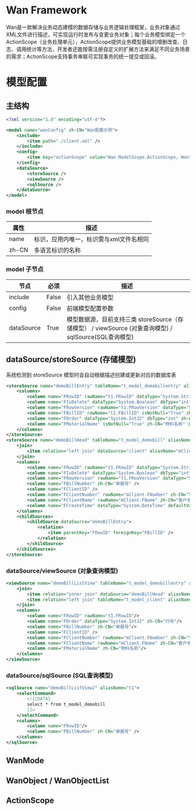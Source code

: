 # Wan Framework
Wan是一款解决业务动态建模的数据存储与业务逻辑处理框架，业务对象通过XML文件进行描述，可实现运行时发布与变更业务对象；每个业务模型绑定一个ActionScope（业务处理单元），ActionScope提供业务模型基础的增删改查、日志、调用统计等方法，开发者还能按需注册自定义的扩展方法来满足不同业务场景的需求；ActionScope支持事务串联可实现事务的统一提交或回滚。



# 模型配置
## 主结构
```xml
<?xml version="1.0" encoding="utf-8"?>

<model name="wanConfig" zh-CN="Wan配置示例">
    <include>
        <item path="./client.xml" />
    </include>
    <config>
        <item key="actionScope" value="Wan.ModelScope.ActionScope, Wan"/>
    </config>
    <dataSource>    
        <storeSource />
        <viewSource />
        <sqlSource />
    </dataSource>
</model>
```

### model 根节点

|  属性  |  描述  | 
| ---- | ---- | 
| name | 标识，应用内唯一，标识需与xml文件名相同 | 
| zh-CN | 多语言标识的名称 | 

### model 子节点

| 节点 | 必须 | 描述 | 
| --- | --- | --- | 
| include | False |  引入其他业务模型 | 
| config | False | 前端模型配置参数 | 
| dataSource | True | 模型数据源，目前支持三类 storeSource（存储模型） / viewSource (对象查询模型) / sqlSource(SQL查询模型) |

## dataSource/storeSource (存储模型)

系统检测到 storeSource 模型时会自动根据描述创建或更新对应的数据库表

```XML
<storeSource name="demoBillEntry" tableName="t_model_demobillentry" aliasName="t1" whereBase="t1.FIsDelete=0" orderBy="t1.FOrder" zh-CN="示例表单表体">
    <columns>
        <column name="FRowID" rawName="t1.FRowID" dataType="System.String" dbType="varchar" length="255" zh-CN="主键" isPrimaryKey="True" defaultValue="{GUID}"/>
        <column name="FIsDelete" dataType="System.Boolean" dbType="int" defaultValue="0"/>
        <column name="FRowVersion" rawName="t1.FRowVersion" dataType="System.Int64" dbType="bigint"/>
        <column name="FBillID" rawName="t1.FBillID" isNotNull="True" zh-CN="表头主键"/>
        <column name="FOrder" dataType="System.Int32" dbType="int" zh-CN="行号" isUnique="True" uniqueGroup="FBillID"/>
        <column name="FMaterialName" isNotNull="True" zh-CN="物料名称" isIndex="True"/>
    </columns>
</storeSource>
<storeSource name="demoBillHead" tableName="t_model_demobill" aliasName="t1" whereBase="t1.FIsDelete=0" orderBy="t1.FCreateTime desc">
    <join>
        <item relation="left join" dataSource="client" aliasName="mClient" condition="t1.FClientID=mClient.FRowID"/>
    </join>
    <columns>
        <column name="FRowID" rawName="t1.FRowID" dataType="System.String" dbType="varchar" length="255" zh-CN="主键" isPrimaryKey="True" defaultValue="{GUID}"/>
        <column name="FIsDelete" dataType="System.Boolean" dbType="int" defaultValue="0"/>
        <column name="FRowVersion" rawName="t1.FRowVersion" dataType="System.Int64" dbType="bigint"/>
        <column name="FBillNumber" zh-CN="单据号" />
        <column name="FClientID" />
        <column name="FClientNumber" rawName="mClient.FNumber" zh-CN="客户编码"/>
        <column name="FClientName" rawName="mClient.FName" zh-CN="客户名称"/>
        <column name="FCreateTime" dataType="System.DateTime" defaultValue="{NOW}" zh-CN="创建时间"/>
    </columns>
    <childSources>
        <childSource dataSource="demoBillEntry">
            <relation>
                <item parentKey="FRowID" foreignKey="FBillID" />
            </relation>
        </childSource>
    </childSources>
</storeSource>
```

### dataSource/viewSource (对象查询模型)
```XML
<viewSource name="demoBillListView" tableName="t_model_demobillentry" aliasName="t1" whereBase="t1.FIsDelete=0 AND t2.FIsDelete=0" orderBy="t2.FCreateTime desc">
    <join>
        <item relation="inner join" dataSource="demoBillHead" aliasName="sDemoBillHead" condition="t1.FBillID=sDemoBillHead.FRowID"/>            
        <item relation="left join" tableName="t_model_client" aliasName="mClient" condition="sDemoBillHead.FClientID=mClient.FRowID"/>
    </join>
    <columns>
        <column name="FRowID" rawName="t1.FRowID"/>
        <column name="FOrder" dataType="System.Int32" zh-CN="行号"/>
        <column name="FBillNumber" zh-CN="单据号"/>
        <column name="FClientID" />
        <column name="FClientNumber" rawName="mClient.FNumber" zh-CN="客户编码"/>
        <column name="FClientName" rawName="mClient.FName" zh-CN="客户名称"/>
        <column name="FMaterialName" zh-CN="物料名称"/>                
    </columns>
</viewSource>
```

### dataSource/sqlSource (SQL查询模型)
```XML
<sqlSource name="demoBillListView2" aliasName="t1">
    <selectCommand>
        <![CDATA[
        select * from t_model_demobill
        ]]>
    </selectCommand>
    <columns>
        <column name="FRowID"/>
        <column name="FBillNumber" zh-CN="单据号" />
    </columns>
</sqlSource>
```

## WanMode


## WanObject / WanObjectList

## ActionScope
